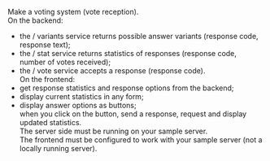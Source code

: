 Make a voting system (vote reception).<br>
On the backend:<br>
- the / variants service returns possible answer variants (response code, response text);<br>
- the / stat service returns statistics of responses (response code, number of votes received);<br>
- the / vote service accepts a response (response code).<br>
On the frontend:<br>
- get response statistics and response options from the backend;<br>
- display current statistics in any form;<br>
- display answer options as buttons;<br>
when you click on the button, send a response, request and display updated statistics.<br>
The server side must be running on your sample server.<br>
The frontend must be configured to work with your sample server (not a locally running server).<br>

